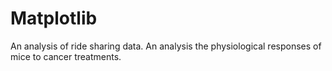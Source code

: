 # Matplotlib
An analysis of ride sharing data. An analysis the physiological responses of mice to cancer treatments. 
